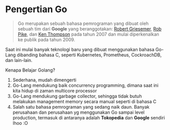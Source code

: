 # Pengertian Go

> Go merupakan sebuah bahasa pemrograman yang dibuat oleh sebuah tim dari **Google** yang beranggotakan: [Robert Griesemer](https://github.com/griesemer), [Rob Pike](https://en.wikipedia.org/wiki/Rob_Pike), dan [Ken Thompson](https://en.wikipedia.org/wiki/Ken_Thompson) pada tahun 2007 dan mulai diperkenalkan ke publik pada tahun 2009.

Saat ini mulai banyak teknologi baru yang dibuat menggunakan bahasa Go-Lang dibanding bahasa C, seperti Kubernetes, Prometheus, CockroachDB, dan lain-lain.

Kenapa Belajar Golang?

1. Sederhana, mudah dimengerti
2. Go-Lang mendukung baik concurrency programming, dimana saat ini kita hidup di zaman multicore processor
3. Go-Lang mendukung garbage collector, sehingga tidak butuh melakukan management memory secara manual seperti di bahasa C
4. Salah satu bahasa pemrograman yang sedang naik daun. 
Banyak perusahaan dan perusahaan yg menggunakan Go sampai level production, termasuk di antaranya adalah **Tokopedia** dan **Google** sendiri lhoo :O
